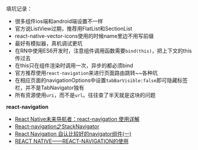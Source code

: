 填坑记录：
* 很多组件ios端和android端设置不一样
* 官方说ListView过期，推荐用FlatList和SectionList
* react-native-vector-icons使用的时候name里边不用写前缀
* 最好有模拟器，真机调试更坑
* 在RN中使用ES6开发时，注意组件调用函数需要`bind(this)`，把上下文的this传过去
* 在this只在组件渲染时调用一次，异步的都必须bind
* 官方推荐使用`react-navigation`来进行页面路由跳转~~各种坑
* 在相应页面的navigationOptions中设置`tabBarVisible:false`即可隐藏标签栏，并不是TabNavigator独有
* 所有资源使用`uri`，而不是`url`。往往查了半天就是这块的问题


**react-navigation**
* [React Native未来导航者：react-navigation 使用详解](http://blog.csdn.net/sinat_17775997/article/details/72597171)
* [React-navigation之StackNavigator](http://blog.csdn.net/lu1024188315/article/details/73550028)
* [React Navigation 自认比较好的navigator组件(一)](http://www.jianshu.com/p/80408a62d690)
* [REACT NATIVE——REACT-NAVIGATION的使用](http://www.cnblogs.com/CrazyWL/p/7283600.html)